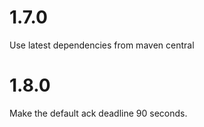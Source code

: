 # 1.7.0

Use latest dependencies from maven central

# 1.8.0

Make the default ack deadline 90 seconds. 